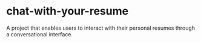 # chat-with-your-resume
A project that enables users to interact with their personal resumes through a conversational interface.
